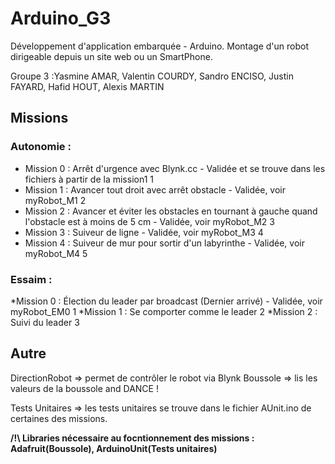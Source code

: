 ﻿# Arduino_G3
Développement d'application embarquée - Arduino. Montage d'un robot dirigeable depuis un site web ou un SmartPhone.

Groupe 3 :Yasmine AMAR, Valentin COURDY, Sandro ENCISO, Justin FAYARD, Hafid HOUT, Alexis MARTIN

## Missions

### Autonomie : 
* Mission 0 : Arrêt d'urgence avec Blynk.cc - Validée et se trouve dans les fichiers à partir de la mission1 1
* Mission 1 : Avancer tout droit avec arrêt obstacle - Validée, voir myRobot_M1 2
* Mission 2 : Avancer et éviter les obstacles en tournant à gauche quand l'obstacle est à moins de 5 cm - Validée, voir myRobot_M2 3
* Mission 3 : Suiveur de ligne - Validée, voir myRobot_M3 4
* Mission 4 : Suiveur de mur pour sortir d'un labyrinthe - Validée, voir myRobot_M4 5

### Essaim : 
*Mission 0 : Élection du leader par broadcast (Dernier arrivé) - Validée, voir myRobot_EM0 1
*Mission 1 : Se comporter comme le leader 2
*Mission 2 : Suivi du leader 3

## Autre

DirectionRobot => permet de contrôler le robot via Blynk
Boussole => lis les valeurs de la boussole and DANCE !

Tests Unitaires => les tests unitaires se trouve dans le fichier AUnit.ino de certaines des missions.

**/!\ Libraries nécessaire au focntionnement des missions : Adafruit(Boussole), ArduinoUnit(Tests unitaires)**
